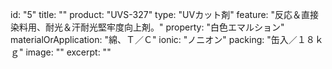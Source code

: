 id: "5"
title: ""
product: "UVS-327"
type: "UVカット剤"
feature: "反応＆直接染料用、耐光＆汗耐光堅牢度向上剤。"
property: "白色エマルション"
materialOrApplication: "綿、Ｔ／Ｃ"
ionic: "ノニオン"
packing: "缶入／１８ｋｇ"
image: ""
excerpt: ""